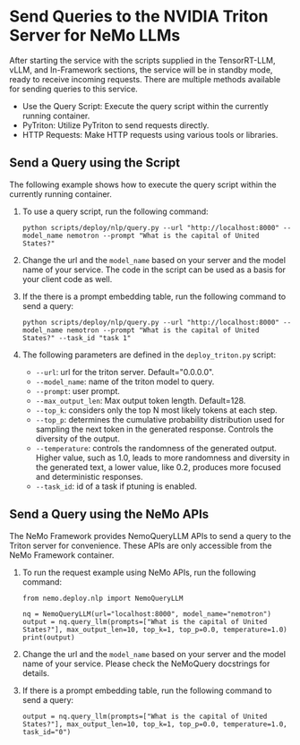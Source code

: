 # Send Queries to the NVIDIA Triton Server for NeMo LLMs

After starting the service with the scripts supplied in the TensorRT-LLM, vLLM, and In-Framework sections, the service will be in standby mode, ready to receive incoming requests. There are multiple methods available for sending queries to this service.

* Use the Query Script: Execute the query script within the currently running container.
* PyTriton: Utilize PyTriton to send requests directly.
* HTTP Requests: Make HTTP requests using various tools or libraries.


## Send a Query using the Script

The following example shows how to execute the query script within the currently running container.

1. To use a query script, run the following command:

   ```shell
   python scripts/deploy/nlp/query.py --url "http://localhost:8000" --model_name nemotron --prompt "What is the capital of United States?"
   ```
   
2. Change the url and the ``model_name`` based on your server and the model name of your service. The code in the script can be used as a basis for your client code as well.

3. If the there is a prompt embedding table, run the following command to send a query:

   ```shell
   python scripts/deploy/nlp/query.py --url "http://localhost:8000" --model_name nemotron --prompt "What is the capital of United States?" --task_id "task 1"
   ```
   
4. The following parameters are defined in the ``deploy_triton.py`` script:

   - ``--url``: url for the triton server. Default="0.0.0.0".
   - ``--model_name``: name of the triton model to query.
   - ``--prompt``: user prompt.
   - ``--max_output_len``: Max output token length. Default=128.
   - ``--top_k``: considers only the top N most likely tokens at each step.
   - ``--top_p``: determines the cumulative probability distribution used for sampling the next token in the generated response. Controls the diversity of the output.
   - ``--temperature``: controls the randomness of the generated output. Higher value, such as 1.0, leads to more randomness and diversity in the generated text, a lower value, like 0.2, produces more focused and deterministic responses.
   - ``--task_id``: id of a task if ptuning is enabled.
   

## Send a Query using the NeMo APIs

The NeMo Framework provides NemoQueryLLM APIs to send a query to the Triton server for convenience. These APIs are only accessible from the NeMo Framework container.

1. To run the request example using NeMo APIs, run the following command:

   ```{python}
   from nemo.deploy.nlp import NemoQueryLLM

   nq = NemoQueryLLM(url="localhost:8000", model_name="nemotron")
   output = nq.query_llm(prompts=["What is the capital of United States?"], max_output_len=10, top_k=1, top_p=0.0, temperature=1.0)
   print(output)
   ```

2. Change the url and the ``model_name`` based on your server and the model name of your service. Please check the NeMoQuery docstrings for details.

3. If there is a prompt embedding table, run the following command to send a query:

   ```{python}
   output = nq.query_llm(prompts=["What is the capital of United States?"], max_output_len=10, top_k=1, top_p=0.0, temperature=1.0, task_id="0")
   ```